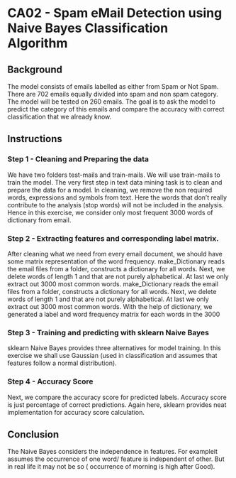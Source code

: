 # CA02 - Spam eMail Detection using Naive Bayes Classification Algorithm
## Background 
The model consists of emails labelled as either from Spam or Not Spam. There are 702 emails equally divided into spam and non spam category. The model will be tested on 260 emails. The goal is to ask the model to predict the category of this emails and compare the accuracy with correct classification that we already know. 
## Instructions
### Step 1 - Cleaning and Preparing the data
We have two folders test-mails and train-mails. We will use train-mails to train the model. The very first step in text data mining task is to clean and prepare the data for a model. In cleaning, we remove the non required words, expressions and symbols from text. Here the words that don’t really contribute to the analysis (stop words) will not be included in the analysis. Hence in this exercise, we consider only most frequent 3000 words of dictionary from email. 
### Step 2 - Extracting features and corresponding label matrix.
After cleaning what we need from every email document, we should have some matrix representation of the word frequency. make_Dictionary reads the email files from a folder, constructs a dictionary for all words. Next, we delete words of length 1 and that are not purely alphabetical. At last we only extract out 3000 most common words. make_Dictionary reads the email files from a folder, constructs a dictionary for all words. Next, we delete words of length 1 and that are not purely alphabetical. At last we only extract out 3000 most common words. With the help of dictionary, we generated a label and word frequency matrix for each words in the 3000
### Step 3 - Training and predicting with sklearn Naive Bayes
sklearn Naive Bayes provides three alternatives for model training. In this exercise we shall use Gaussian (used in classification and assumes that features follow a normal distribution).
### Step 4 - Accuracy Score
Next, we compare the accuracy score for predicted labels. Accuracy score is just percentage of correct predictions. Again here, sklearn provides neat implementation for accuracy score calculation.
## Conclusion
The Naive Bayes considers the independence in features. For exampleit assumes the occurrence of one word/ feature is independent of other. But in real life it may not be so ( occurrence of morning is high after Good). 
